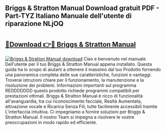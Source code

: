 ## Briggs & Stratton Manual Download gratuit PDF - Part-TYZ Italiano Manuale dell'utente di riparazione NLjOQ

# <h2><a href="http://dfaowds.blite.top/?on=Briggs+%26+Stratton+Manual">🔗Download 👉🔴 Briggs & Stratton Manual</a></h2>

[![Briggs & Stratton Manual download](https://i.imgur.com/lujVjoI.png)](http://dfaowds.blite.top/?on=Briggs+%26+Stratton+Manual)
Ciao e benvenuto nel manuale Dell'utente per il tuo Briggs & Stratton Manual appena installato. Questa guida ha lo scopo di aiutarti a ottenere il massimo dal tuo Prodotto fornendo una panoramica completa delle sue caratteristiche, funzioni e vantaggi. Troverai istruzioni chiare per il funzionamento, la manutenzione e la risoluzione dei problemi. Informazioni importanti sul programma REDDDDDDD questo prodotto richiede programmi compatibili per prestazioni ottimali. Briggs & Stratton Manual è ricco di funzionalità all'avanguardia, tra cui riconoscimento facciale, Realtà Aumentata, attivazione vocale e Ricarica Senza Fili, tutte facilmente accessibili tramite L'interfaccia intuitiva. Ci impegniamo a fornire soluzioni per Briggs & Stratton Manual. Il nostro Team si impegna a risolvere le vostre preoccupazioni in modo rapido ed efficiente.

